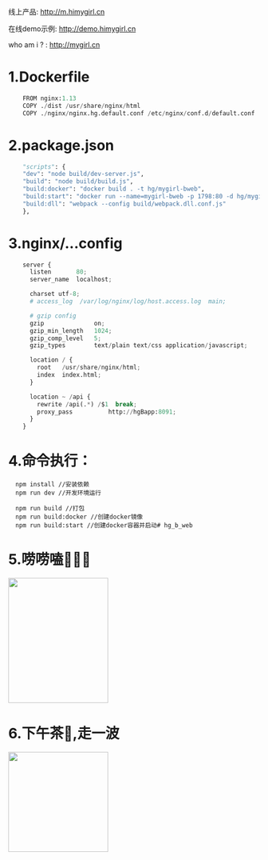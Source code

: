 
线上产品: http://m.himygirl.cn

在线demo示例: http://demo.himygirl.cn

who am i ? : http://mygirl.cn
# 1.Dockerfile

``` python
    FROM nginx:1.13
    COPY ./dist /usr/share/nginx/html
    COPY ./nginx/nginx.hg.default.conf /etc/nginx/conf.d/default.conf
```

# 2.package.json

``` python
    "scripts": {
    "dev": "node build/dev-server.js",
    "build": "node build/build.js",
    "build:docker": "docker build . -t hg/mygirl-bweb",
    "build:start": "docker run --name=mygirl-bweb -p 1798:80 -d hg/mygirl-bweb",
    "build:dll": "webpack --config build/webpack.dll.conf.js"
    },
```

# 3.nginx/...config

``` python
    server {
      listen       80;
      server_name  localhost;

      charset utf-8;
      # access_log  /var/log/nginx/log/host.access.log  main;

      # gzip config
      gzip              on;
      gzip_min_length   1024;
      gzip_comp_level   5;
      gzip_types        text/plain text/css application/javascript;

      location / {
        root   /usr/share/nginx/html;
        index  index.html;
      }

      location ~ /api {
        rewrite /api(.*) /$1  break;
        proxy_pass          http://hgBapp:8091;
      }
    }
```

# 4.命令执行：

      npm install //安装依赖
      npm run dev //开发环境运行
      
      npm run build //打包
      npm run build:docker //创建docker镜像
      npm run build:start //创建docker容器并启动# hg_b_web

# 5.唠唠嗑🐧🐧🐧

 <image src="static/img/qq_chat.jpeg" width="200px" height="250px"></image>

# 6.下午茶🍵,走一波

 <image src="static/img/wx_pay.jpeg" width="200px" height="200px"></image>